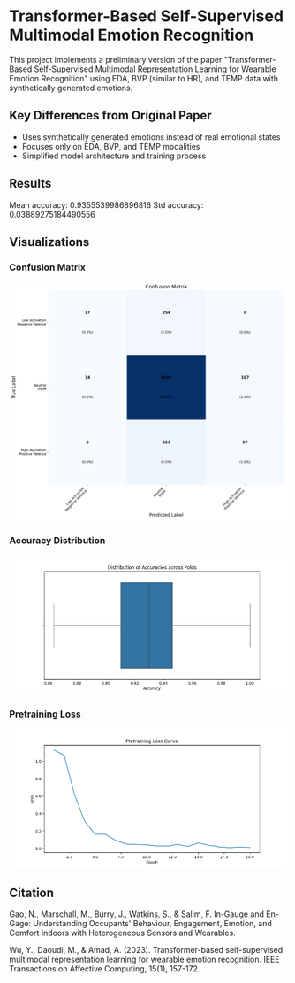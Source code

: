 # Transformer-Based Self-Supervised Multimodal Emotion Recognition

This project implements a preliminary version of the paper "Transformer-Based Self-Supervised Multimodal Representation Learning for Wearable Emotion Recognition" using EDA, BVP (similar to HR), and TEMP data with synthetically generated emotions.

## Key Differences from Original Paper

- Uses synthetically generated emotions instead of real emotional states
- Focuses only on EDA, BVP, and TEMP modalities
- Simplified model architecture and training process

## Results

Mean accuracy: 0.9355539986896816
Std accuracy: 0.03889275184490556

## Visualizations

### Confusion Matrix
![Confusion Matrix](confusion_matrix.png)

### Accuracy Distribution
![Accuracy Distribution](accuracy_boxplot.png)

### Pretraining Loss
![Pretraining Loss](pretraining_loss.png)

## Citation

Gao, N., Marschall, M., Burry, J., Watkins, S., & Salim, F. In-Gauge and En-Gage: Understanding Occupants' Behaviour, Engagement, Emotion, and Comfort Indoors with Heterogeneous Sensors and Wearables.

Wu, Y., Daoudi, M., & Amad, A. (2023). Transformer-based self-supervised multimodal representation learning for wearable emotion recognition. IEEE Transactions on Affective Computing, 15(1), 157-172.
